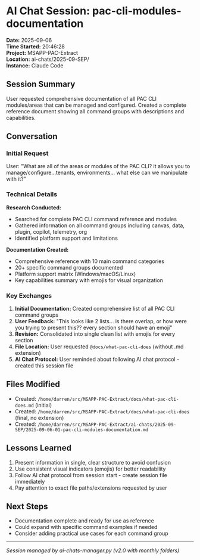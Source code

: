 # AI Chat Session: pac-cli-modules-documentation

**Date:** 2025-09-06  
**Time Started:** 20:46:28  
**Project:** MSAPP-PAC-Extract  
**Location:** ai-chats/2025-09-SEP/  
**Instance:** Claude Code

## Session Summary

User requested comprehensive documentation of all PAC CLI modules/areas that can be managed and configured. Created a complete reference document showing all command groups with descriptions and capabilities.

## Conversation

### Initial Request
User: "What are all of the areas or modules of the PAC CLI? it allows you to manage/configure...tenants, environments... what else can we manipulate with it?"

### Technical Details

**Research Conducted:**
- Searched for complete PAC CLI command reference and modules
- Gathered information on all command groups including canvas, data, plugin, copilot, telemetry, org
- Identified platform support and limitations

**Documentation Created:**
- Comprehensive reference with 10 main command categories
- 20+ specific command groups documented
- Platform support matrix (Windows/macOS/Linux)
- Key capabilities summary with emojis for visual organization

### Key Exchanges

1. **Initial Documentation:** Created comprehensive list of all PAC CLI command groups
2. **User Feedback:** "This looks like 2 lists... is there overlap, or how were you trying to present this?? every section should have an emoji"
3. **Revision:** Consolidated into single clean list with emojis for every section
4. **File Location:** User requested `@docs/what-pac-cli-does` (without .md extension)
5. **AI Chat Protocol:** User reminded about following AI chat protocol - created this session file

## Files Modified

- Created: `/home/darren/src/MSAPP-PAC-Extract/docs/what-pac-cli-does.md` (initial)
- Created: `/home/darren/src/MSAPP-PAC-Extract/docs/what-pac-cli-does` (final, no extension)
- Created: `/home/darren/src/MSAPP-PAC-Extract/ai-chats/2025-09-SEP/2025-09-06-01-pac-cli-modules-documentation.md`

## Lessons Learned

1. Present information in single, clear structure to avoid confusion
2. Use consistent visual indicators (emojis) for better readability  
3. Follow AI chat protocol from session start - create session file immediately
4. Pay attention to exact file paths/extensions requested by user

## Next Steps

- Documentation complete and ready for use as reference
- Could expand with specific command examples if needed
- Consider adding practical use cases for each command group

---
*Session managed by ai-chats-manager.py (v2.0 with monthly folders)*
